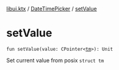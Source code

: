 [libui.ktx](../index.md) / [DateTimePicker](index.md) / [setValue](./set-value.md)

# setValue

`fun setValue(value: CPointer<`[`tm`](../../libui/tm.md)`>): Unit`

Set current value from posix `struct tm`

